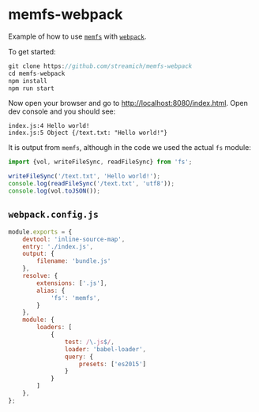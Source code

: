 # memfs-webpack

Example of how to use [`memfs`][memfs] with [`webpack`][webpack].

To get started:

```js
git clone https://github.com/streamich/memfs-webpack
cd memfs-webpack
npm install
npm run start
```

Now open your browser and go to [http://localhost:8080/index.html](http://localhost:8080/index.html).
Open dev console and you should see:

    index.js:4 Hello world!
    index.js:5 Object {/text.txt: "Hello world!"}

It is output from `memfs`, although in the code we used the actual `fs` module:

```js
import {vol, writeFileSync, readFileSync} from 'fs';

writeFileSync('/text.txt', 'Hello world!');
console.log(readFileSync('/text.txt', 'utf8'));
console.log(vol.toJSON());
```


## `webpack.config.js`

```js
module.exports = {
    devtool: 'inline-source-map',
    entry: './index.js',
    output: {
        filename: 'bundle.js'
    },
    resolve: {
        extensions: ['.js'],
        alias: {
            'fs': 'memfs',
        }
    },
    module: {
        loaders: [
            {
                test: /\.js$/,
                loader: 'babel-loader',
                query: {
                    presets: ['es2015']
                }
            }
        ]
    },
};
```



[memfs]: https://github.com/streamich/memfs
[webpack]: https://github.com/webpack/webpack

